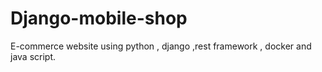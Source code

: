 # Django-mobile-shop
E-commerce website using python , django ,rest framework , docker and java script.
